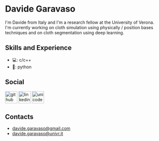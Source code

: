 <!--[![Anurag's GitHub stats](https://github-readme-stats.vercel.app/api?username=davide-gith)](https://github.com/anuraghazra/github-readme-stats)-->
# Davide Garavaso
I'm Davide from Italy and I'm a research fellow at the University of Verona. I'm currently working on cloth simulation using physically / position bases techniques and on cloth segmentation using deep learning.

## Skills and Experience
* 💻: c/c++
* 🐍: python

## Social
[<img src='https://cdn.jsdelivr.net/npm/simple-icons@3.0.1/icons/github.svg' alt='github' height='40'>](https://github.com/davide-gith)  [<img src='https://cdn.jsdelivr.net/npm/simple-icons@3.0.1/icons/linkedin.svg' alt='linkedin' height='40'>](https://www.linkedin.com/in/davide-garavaso/)  [<img src='https://cdn.jsdelivr.net/npm/simple-icons@3.0.1/icons/unicode.svg' alt='unicode' height='40'>](https://www.di.univr.it/?ent=persona&id=53840&lang=en)  

## Contacts
* davide.garavaso@gmail.com
* davide.garavaso@univr.it




<!--
**davide-gith/davide-gith** is a ✨ _special_ ✨ repository because its `README.md` (this file) appears on your GitHub profile.

Here are some ideas to get you started:

- 🔭 I’m currently working on ...
- 🌱 I’m currently learning ...
- 👯 I’m looking to collaborate on ...
- 🤔 I’m looking for help with ...
- 💬 Ask me about ...
- 📫 How to reach me: ...
- 😄 Pronouns: ...
- ⚡ Fun fact: ...
-->
